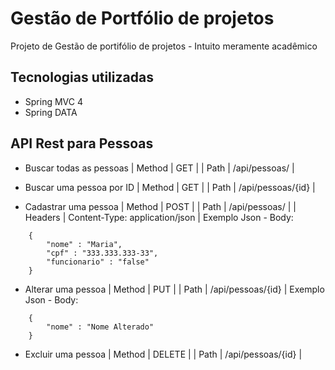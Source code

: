 # Gestão de Portfólio de projetos
Projeto de Gestão de portifólio de projetos - Intuito meramente acadêmico

## Tecnologias utilizadas
- Spring MVC 4
- Spring DATA

## API Rest para Pessoas
- Buscar todas as pessoas
| Method | GET |
| Path | /api/pessoas/ |

- Buscar uma pessoa por ID
| Method | GET |
| Path | /api/pessoas/{id} |

- Cadastrar uma pessoa
| Method | POST |
| Path | /api/pessoas/ |
| Headers | Content-Type: application/json |
Exemplo Json - Body: 
```
	{
		"nome" : "Maria",
		"cpf" : "333.333.333-33",
		"funcionario" : "false"
	}
```

- Alterar uma pessoa
| Method | PUT |
| Path | /api/pessoas/{id} |
Exemplo Json - Body: 
```
	{
		"nome" : "Nome Alterado"
	}
```

- Excluir uma pessoa
| Method | DELETE |
| Path | /api/pessoas/{id} |

